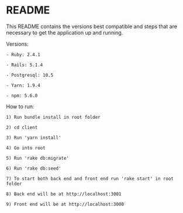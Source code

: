 # README

This README contains the versions best compatible and steps that are necessary to get the application up and running.

Versions:

    - Ruby: 2.4.1
    
    - Rails: 5.1.4
    
    - Postgresql: 10.5
    
    - Yarn: 1.9.4
    
    - npm: 5.6.0
    
How to run:

    1) Run bundle install in root folder 
    
    2) cd client
    
    3) Run 'yarn install'
    
    4) Go into root
    
    5) Run 'rake db:migrate'
    
    6) Run 'rake db:seed'
    
    7) To start both back end and front end run 'rake start' in root folder
    
    8) Back end will be at http://localhost:3001
    
    9) Front end will be at http://localhost:3000

